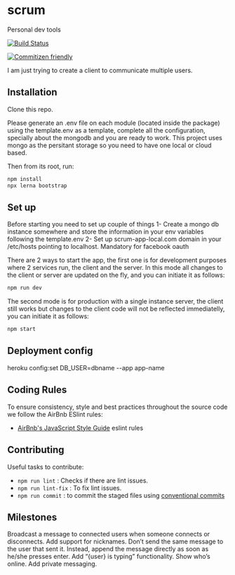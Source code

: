 # scrum

Personal dev tools

[![Build Status](https://travis-ci.com/carlospatinos/scrum.svg?branch=main)](https://travis-ci.com/carlospatinos/scrum)

[![Commitizen friendly](https://img.shields.io/badge/commitizen-friendly-brightgreen.svg)](http://commitizen.github.io/cz-cli/)


I am just trying to create a client to communicate multiple users.


## Installation

Clone this repo.

Please generate an .env file on each module (located inside the package) using the template.env as a template, complete all the configuration, specially about the mongodb and you are ready to work. This project uses mongo as the persitant storage so you need to have one local or cloud based.

Then from its root, run:

```sh
npm install
npx lerna bootstrap
```

## Set up

Before starting you need to set up couple of things
1- Create a mongo db instance somewhere and store the information in your env variables following the template.env
2- Set up scrum-app-local.com domain in your /etc/hosts pointing to localhost. Mandatory for facebook oauth

There are 2 ways to start the app, the first one is for development purposes where 2 services run, the client and the server. In this mode all changes to the client or server are updated on the fly, and you can initiate it as follows:

```sh
npm run dev
```

The second mode is for production with a single instance server, the client still works but changes to the client code will not be reflected immediatelly, you can initiate it as follows:

```sh
npm start
```

## Deployment config

heroku config:set DB_USER=dbname --app app-name

## Coding Rules

To ensure consistency, style and best practices throughout the source code we follow the AirBnb ESlint rules:

- [AirBnb's JavaScript Style Guide](https://github.com/airbnb/javascript) eslint rules

## Contributing

Useful tasks to contribute:

- `npm run lint` : Checks if there are lint issues.
- `npm run lint-fix` : To fix lint issues.
- `npm run commit` : to commit the staged files using [conventional commits](https://github.com/commitizen/cz-cli)

## Milestones

Broadcast a message to connected users when someone connects or disconnects.
Add support for nicknames.
Don’t send the same message to the user that sent it. Instead, append the message directly as soon as he/she presses enter.
Add “{user} is typing” functionality.
Show who’s online.
Add private messaging.
